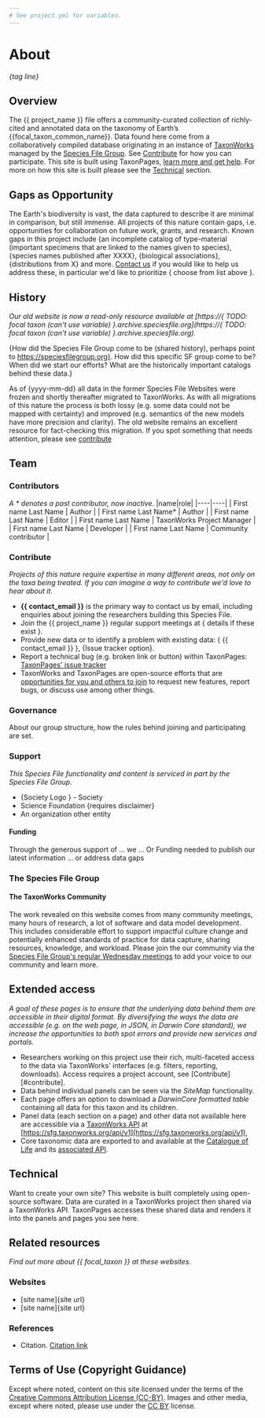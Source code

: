 ```yaml
---
# See project.yml for variables.
---
```


<script setup>
const { project_name } = __APP_ENV__
const { focal_taxon } = __APP_ENV__
const { focal_taxon_common_name } = __APP_ENV__
const { contact_email } = __APP_ENV__
</script>

# About
_{tag line}_

## Overview
The {{ project_name }} file offers a community-curated collection of richly-cited and annotated data on the taxonomy of Earth’s {{focal_taxon_common_name}}. Data found here come from a collaboratively compiled database originating in an instance of [TaxonWorks](https://taxonworks.org) managed by the [Species File Group](https://speciesfilegroup.org). See [Contribute](#contribute) for how you can participate. This site is built using TaxonPages, [learn more and get help](https://github.com/SpeciesFileGroup/taxonpages). For more on how this site is built please see the [Technical](#technical) section.

## Gaps as Opportunity
The Earth's biodiversity is vast, the data captured to describe it are minimal in comparison, but still immense. All projects of this nature contain gaps, i.e. opportunities for collaboration on future work, grants, and research. Known gaps in this project include {an incomplete catalog of type-material (important specimens that are linked to the names given to species}, {species names published after XXXX}, {biological associations}, {distributions from X} and more. [Contact us](#contribute) if you would like to help us address these, in particular we'd like to prioritize { choose from list above }.

## History
_Our old website is now a read-only resource available at [https://{ TODO: focal taxon (can't use variable) }.archive.speciesfile.org](https://{  TODO: focal taxon (can't use variable) }.archive.speciesfile.org)._

{How did the Species File Group come to be (shared history), perhaps point to https://speciesfilegroup.org}. How did this specific SF group come to be? When did we start our efforts? What are the historically important catalogs behind these data.}

As of {yyyy-mm-dd} all data in the former Species File Websites were frozen and shortly thereafter migrated to TaxonWorks. As with all migrations of this nature the process is both lossy (e.g. some data could not be mapped with certainty) and improved (e.g. semantics of the new models have more precision and clarity). The old website remains an excellent resource for fact-checking this migration. If you spot something that needs attention, please see [contribute](about#contribute)

## Team

### Contributors
_A * denotes a past contributor, now inactive._
|name|role|
|----|----|
| First name Last Name | Author |
| First name Last Name* | Author |
| First name Last Name | Editor |
| First name Last Name | TaxonWorks Project Manager |
| First name Last Name | Developer |
| First name Last Name | Community contributor |

### Contribute
_Projects of this nature require expertise in many different areas, not only on the taxa being treated. If you can imagine a way to contribute we'd love to hear about it._

* **{{ contact_email }}** is the primary way to contact us by email, including enquiries about joining the researchers building this Species File.
* Join the {{ project_name }} regular support meetings at { details if these exist }.
* Provide new data or to identify a problem with existing data: {  {{ contact_email }} }, {Issue tracker option}.
* Report a technical bug (e.g. broken link or button) within TaxonPages: [TaxonPages' issue tracker](https://github.com/SpeciesFileGroup/taxonpages/issues/new?assignees=&labels=bug&projects=&template=bug.yml&title=%5BBug%5D%3A+)
* TaxonWorks and TaxonPages are open-source efforts that are [opportunities for you and others to join](https://docs.taxonworks.org/develop/contributing.html) to request new features, report bugs, or discuss use among other things.

### Governance
About our group structure, how the rules behind joining and participating are set.

### Support
_This Species File functionality and content is serviced in part by the Species File Group._

* {Society Logo } - Society  
* Science Foundation {requires disclaimer}
* An organization other entity

#### Funding
Through the generous support of ... we ...
Or Funding needed to publish our latest information ... or address data gaps

### The Species File Group

#### The TaxonWorks Community
The work revealed on this website comes from many community meetings, many hours of research, a lot of software and data model development. This includes considerable effort to support impactful culture change and potentially enhanced standards of practice for data capture, sharing resources, knowledge, and workload. Please join the our community via the [Species File Group's regular Wednesday meetings](https://speciesfilegroup.org/events.html) to add your voice to our community and learn more.

## Extended access
_A goal of these pages is to ensure that the underlying data behind them are accessible in their digital format. By diversifying the ways the data are accessible (e.g. on the web page, in JSON, in Darwin Core standard), we increase the opportunities to both spot errors and provide new services and portals._

* Researchers working on this project use their rich, multi-faceted access to the data via TaxonWorks' interfaces (e.g. filters, reporting, downloads). Access requires a project account, see [Contribute][#contribute].
* Data behind individual panels can be seen via the *SiteMap* functionality.
* Each page offers an option to download a *DarwinCore formatted table* containing all data for this taxon and its children.
* Panel data (each section on a page) and other data not available here are accessible via a [TaxonWorks API](https://api.taxonworks.org) at [https://sfg.taxonworks.org/api/v1](https://sfg.taxonworks.org/api/v1),
* Core taxonomic data are exported to and available at the [Catalogue of Life]({https://link_to_root_taxon_page}) and its [associated API](https://link_to_api_for_pertinent_dataset).

## Technical
Want to create your own site? This website is built completely using open-source software. Data are curated in a TaxonWorks project then shared via a TaxonWorks API. TaxonPages accesses these shared data and renders it into the panels and pages you see here.

## Related resources
_Find out more about {{ focal_taxon }} at these websites._

### Websites
* [site name]{site url}
* [site name]{site url}

### References
* Citation. [Citation link](doi)

## Terms of Use (Copyright Guidance)
Except where noted, content on this site licensed under the terms of the [Creative Commons Attribution License (CC-BY)](LINK). Images and other media, except where noted, please use under the [CC BY](LINK) license.

